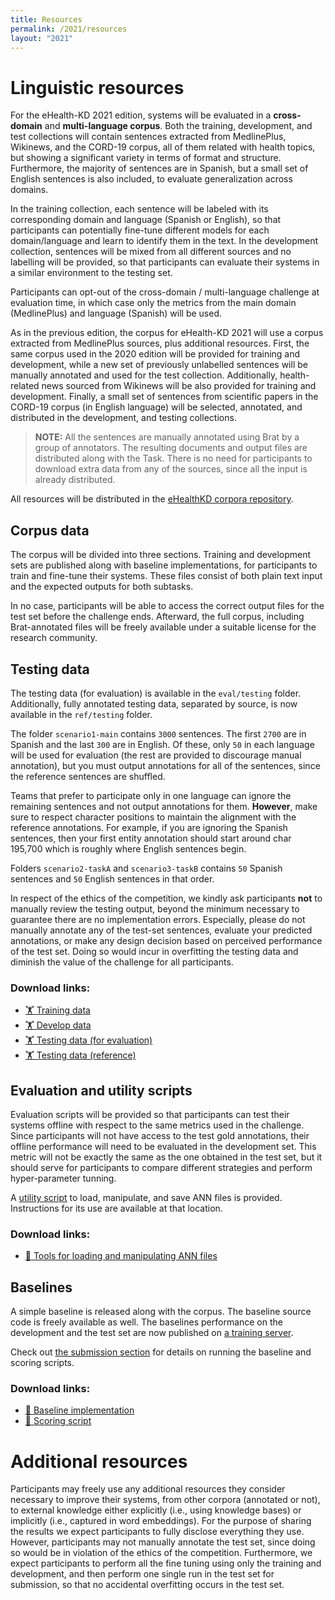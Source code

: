 ```yaml
---
title: Resources
permalink: /2021/resources
layout: "2021"
---
```


# Linguistic resources

For the eHealth-KD 2021 edition, systems will be evaluated in a **cross-domain** and **multi-language corpus**. Both the training, development, and test collections will contain sentences extracted from MedlinePlus, Wikinews, and the CORD-19 corpus, all of them related with health topics, but showing a significant variety in terms of format and structure. Furthermore, the majority of sentences are in Spanish, but a small set of English sentences is also included, to evaluate generalization across domains.

In the training collection, each sentence will be labeled with its corresponding domain and language (Spanish or English), so that participants can potentially fine-tune different models for each domain/language and learn to identify them in the text. In the development collection, sentences will be mixed from all different sources and no labelling will be provided, so that participants can evaluate their systems in a similar environment to the testing set.

Participants can opt-out of the cross-domain / multi-language challenge at evaluation time, in which case only the metrics from the main domain (MedlinePlus) and language (Spanish) will be used.

As in the previous edition, the corpus for eHealth-KD 2021 will use a corpus extracted from MedlinePlus sources, plus additional resources. First, the same corpus used in the 2020 edition will be provided for training and development, while a new set of previously unlabelled sentences will be manually annotated and used for the test collection. Additionally, health-related news sourced from Wikinews will be also provided for training and development. Finally, a small set of sentences from scientific papers in the CORD-19 corpus (in English language) will be selected, annotated, and distributed in the development, and testing collections.

> **NOTE:** All the sentences are manually annotated using Brat by a group of annotators. The resulting documents and output files are distributed along with the Task. There is no need for participants to download extra data from any of the sources, since all the input is already distributed.

All resources will be distributed in the [eHealthKD corpora repository](https://github.com/ehealthkd/corpora).

## Corpus data

The corpus will be divided into three sections. Training and development sets are published along with baseline implementations, for participants to train and fine-tune their systems. These files consist of both plain text input and the expected outputs for both subtasks.

In no case, participants will be able to access the correct output files for the test set before the challenge ends. Afterward, the full corpus, including Brat-annotated files will be freely available under a suitable license for the research community.

## Testing data

The testing data (for evaluation) is available in the `eval/testing` folder. Additionally, fully annotated testing data, separated by source, is now available in the `ref/testing` folder.

The folder `scenario1-main` contains `3000` sentences. The first `2700` are in Spanish and the last `300` are in English. Of these, only `50` in each language will be used for evaluation (the rest are provided to discourage manual annotation), but you must output annotations for all of the sentences, since the reference sentences are shuffled.

Teams that prefer to participate only in one language can ignore the remaining sentences and not output annotations for them. **However**, make sure to respect character positions to maintain the alignment with the reference annotations. For example, if you are ignoring the Spanish sentences, then your first entity annotation should start around char 195,700 which is roughly where English sentences begin.

Folders `scenario2-taskA` and `scenario3-taskB` contains `50` Spanish sentences and `50` English sentences in that order.

In respect of the ethics of the competition, we kindly ask participants **not** to manually review the testing output, beyond the minimum necessary to guarantee there are no implementation errors. Especially, please do not manually annotate any of the test-set sentences, evaluate your predicted annotations, or make any design decision based on perceived performance of the test set. Doing so would incur in overfitting the testing data and diminish the value of the challenge for all participants.

### Download links:

- [🏋️ Training data](https://github.com/ehealthkd/corpora/tree/master/2021/ref/training)
- [🏋️ Develop data](https://github.com/ehealthkd/corpora/tree/master/2021/ref/develop)
- [🏋️ Testing data (for evaluation)](https://github.com/ehealthkd/corpora/tree/master/2021/eval/testing)
- [🏋️ Testing data (reference)](https://github.com/ehealthkd/corpora/tree/master/2021/ref/testing)

## Evaluation and utility scripts

Evaluation scripts will be provided so that participants can test their systems offline with respect to the same metrics used in the challenge. Since participants will not have access to the test gold annotations, their offline performance will need to be evaluated in the development set. This metric will not be exactly the same as the one obtained in the test set, but it should serve for participants to compare different strategies and perform hyper-parameter tunning.

A [utility script](https://github.com/ehealthkd/corpora/tree/master/scripts) to load, manipulate, and save ANN files is provided. Instructions for its use are available at that location.

### **Download links**:

- [🔧 Tools for loading and manipulating ANN files](https://github.com/ehealthkd/corpora/tree/master/scripts/anntools.py)

## Baselines

A simple baseline is released along with the corpus. The baseline source code is freely available as well. The baselines performance on the development and the test set are now published on [a training server](https://competitions.codalab.org/competitions/30333).

Check out [the submission section](/2021/submission) for details on running the baseline and scoring scripts.

### **Download links**:

- [🔧 Baseline implementation](https://github.com/ehealthkd/corpora/tree/master/scripts/baseline.py)
- [🔧 Scoring script](https://github.com/ehealthkd/corpora/tree/master/scripts/score.py)

# Additional resources

Participants may freely use any additional resources they consider necessary to improve their systems, from other corpora (annotated or not), to external knowledge either explicitly (i.e., using knowledge bases) or implicitly (i.e., captured in word embeddings). For the purpose of sharing the results we expect participants to fully disclose everything they use.
However, participants may not manually annotate the test set, since doing so would be in violation of the ethics of the competition. Furthermore, we expect participants to perform all the fine tuning using only the training and development, and then perform one single run in the test set for submission, so that no accidental overfitting occurs in the test set.
